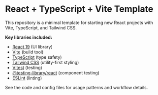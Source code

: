 # React + TypeScript + Vite Template

This repository is a minimal template for starting new React projects with Vite, TypeScript, and Tailwind CSS.

**Key libraries included:**

- [React 19](https://react.dev/) (UI library)
- [Vite](https://vitejs.dev/) (build tool)
- [TypeScript](https://www.typescriptlang.org/) (type safety)
- [Tailwind CSS](https://tailwindcss.com/) (utility-first styling)
- [Vitest](https://vitest.dev/) (testing)
- [@testing-library/react](https://testing-library.com/docs/react-testing-library/intro/) (component testing)
- [ESLint](https://eslint.org/) (linting)

See the code and config files for usage patterns and workflow details.
